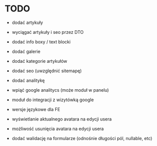 # TODO

- dodać artykuły
- wyciągać artykuły i seo przez DTO
- dodać info boxy / text blocki
- dodać galerie
- dodać kategorie artykułów
- dodać seo (uwzględnić sitemapę)
- dodać analitykę
- wpiąć google analitycs (może moduł w panelu)
- moduł do integracji z wizytówką google
- wersje językowe dla FE

- wyświetlanie aktualnego avatara na edycji usera
- możliwość usunięcia avatara na edycji usera
- dodać walidację na formularze (odnośnie długości pól, nullable, etc)

